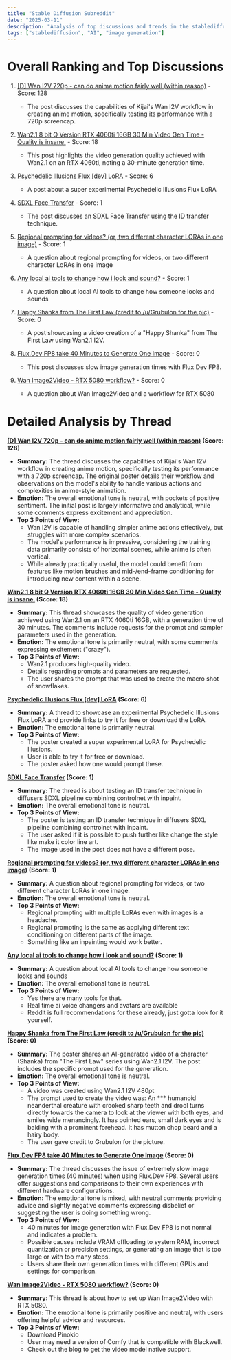 ```yaml
---
title: "Stable Diffusion Subreddit"
date: "2025-03-11"
description: "Analysis of top discussions and trends in the stablediffusion subreddit"
tags: ["stablediffusion", "AI", "image generation"]
---
```


# Overall Ranking and Top Discussions
1.  [[D] Wan I2V 720p - can do anime motion fairly well (within reason)](https://v.redd.it/4vcjktvnf3oe1) - Score: 128
    *   The post discusses the capabilities of Kijai's Wan I2V workflow in creating anime motion, specifically testing its performance with a 720p screencap.

2.  [Wan2.1 8 bit Q Version RTX 4060ti 16GB 30 Min Video Gen Time - Quality is insane.](https://v.redd.it/ldf3l099j3oe1) - Score: 18
    *   This post highlights the video generation quality achieved with Wan2.1 on an RTX 4060ti, noting a 30-minute generation time.

3.  [Psychedelic Illusions Flux [dev] LoRA](https://www.reddit.com/gallery/1j8zlbu) - Score: 6
    *   A post about a super experimental Psychedelic Illusions Flux LoRA

4.  [SDXL Face Transfer](https://i.redd.it/b2gi4ug4d3oe1.png) - Score: 1
    *   The post discusses an SDXL Face Transfer using the ID transfer technique.

5.  [Regional prompting for videos? (or, two different character LORAs in one image)](https://www.reddit.com/r/StableDiffusion/comments/1j8urin/regional_prompting_for_videos_or_two_different/) - Score: 1
    *   A question about regional prompting for videos, or two different character LoRAs in one image

6.  [Any local ai tools to change how i look and sound?](https://www.reddit.com/r/StableDiffusion/comments/1j8z7rr/any_local_ai_tools_to_change_how_i_look_and_sound/) - Score: 1
    *   A question about local AI tools to change how someone looks and sounds

7.  [Happy Shanka from The First Law (credit to /u/Grubulon for the pic)](https://v.redd.it/oojky8px73oe1) - Score: 0
    *   A post showcasing a video creation of a "Happy Shanka" from The First Law using Wan2.1 I2V.

8.  [Flux.Dev FP8 take 40 Minutes to Generate One Image](https://www.reddit.com/r/StableDiffusion/comments/1j8wkaa/fluxdev_fp8_take_40_minutes_to_generate_one_image/) - Score: 0
    *   This post discusses slow image generation times with Flux.Dev FP8.

9.  [Wan Image2Video - RTX 5080 workflow?](https://www.reddit.com/r/StableDiffusion/comments/1j8x13x/wan_image2video_rtx_5080_workflow/) - Score: 0
    *   A question about Wan Image2Video and a workflow for RTX 5080

# Detailed Analysis by Thread
**[[D] Wan I2V 720p - can do anime motion fairly well (within reason)](https://v.redd.it/4vcjktvnf3oe1) (Score: 128)**
*  **Summary:** The thread discusses the capabilities of Kijai's Wan I2V workflow in creating anime motion, specifically testing its performance with a 720p screencap. The original poster details their workflow and observations on the model's ability to handle various actions and complexities in anime-style animation.
*  **Emotion:** The overall emotional tone is neutral, with pockets of positive sentiment. The initial post is largely informative and analytical, while some comments express excitement and appreciation.
*  **Top 3 Points of View:**
    *   Wan I2V is capable of handling simpler anime actions effectively, but struggles with more complex scenarios.
    *   The model's performance is impressive, considering the training data primarily consists of horizontal scenes, while anime is often vertical.
    *   While already practically useful, the model could benefit from features like motion brushes and mid-/end-frame conditioning for introducing new content within a scene.

**[Wan2.1 8 bit Q Version RTX 4060ti 16GB 30 Min Video Gen Time - Quality is insane.](https://v.redd.it/ldf3l099j3oe1) (Score: 18)**
*  **Summary:** This thread showcases the quality of video generation achieved using Wan2.1 on an RTX 4060ti 16GB, with a generation time of 30 minutes. The comments include requests for the prompt and sampler parameters used in the generation.
*  **Emotion:** The emotional tone is primarily neutral, with some comments expressing excitement ("crazy").
*  **Top 3 Points of View:**
    *   Wan2.1 produces high-quality video.
    *   Details regarding prompts and parameters are requested.
    *   The user shares the prompt that was used to create the macro shot of snowflakes.

**[Psychedelic Illusions Flux [dev] LoRA](https://www.reddit.com/gallery/1j8zlbu) (Score: 6)**
*  **Summary:** A thread to showcase an experimental Psychedelic Illusions Flux LoRA and provide links to try it for free or download the LoRA.
*  **Emotion:** The emotional tone is primarily neutral.
*  **Top 3 Points of View:**
    *   The poster created a super experimental LoRA for Psychedelic Illusions.
    *   User is able to try it for free or download.
    *   The poster asked how one would prompt these.

**[SDXL Face Transfer](https://i.redd.it/b2gi4ug4d3oe1.png) (Score: 1)**
*  **Summary:** The thread is about testing an ID transfer technique in diffusers SDXL pipeline combining controlnet with inpaint.
*  **Emotion:** The overall emotional tone is neutral.
*  **Top 3 Points of View:**
    *   The poster is testing an ID transfer technique in diffusers SDXL pipeline combining controlnet with inpaint.
    *   The user asked if it is possible to push further like change the style like make it color line art.
    *   The image used in the post does not have a different pose.

**[Regional prompting for videos? (or, two different character LORAs in one image)](https://www.reddit.com/r/StableDiffusion/comments/1j8urin/regional_prompting_for_videos_or_two_different/) (Score: 1)**
*  **Summary:** A question about regional prompting for videos, or two different character LoRAs in one image.
*  **Emotion:** The overall emotional tone is neutral.
*  **Top 3 Points of View:**
    *   Regional prompting with multiple LoRAs even with images is a headache.
    *   Regional prompting is the same as applying different text conditioning on different parts of the image.
    *   Something like an inpainting would work better.

**[Any local ai tools to change how i look and sound?](https://www.reddit.com/r/StableDiffusion/comments/1j8z7rr/any_local_ai_tools_to_change_how_i_look_and_sound/) (Score: 1)**
*  **Summary:** A question about local AI tools to change how someone looks and sounds
*  **Emotion:** The overall emotional tone is neutral.
*  **Top 3 Points of View:**
    *   Yes there are many tools for that.
    *   Real time ai voice changers and avatars are available
    *   Reddit is full recommendations for these already, just gotta look for it yourself.

**[Happy Shanka from The First Law (credit to /u/Grubulon for the pic)](https://v.redd.it/oojky8px73oe1) (Score: 0)**
*  **Summary:** The poster shares an AI-generated video of a character (Shanka) from "The First Law" series using Wan2.1 I2V. The post includes the specific prompt used for the generation.
*  **Emotion:** The overall emotional tone is neutral.
*  **Top 3 Points of View:**
    *   A video was created using Wan2.1 I2V 480pt
    *   The prompt used to create the video was: An *** humanoid neanderthal creature with crooked sharp teeth and drool turns directly towards the camera to look at the viewer with both eyes, and smiles wide menancingly. It has pointed ears, small dark eyes and is balding with a prominent forehead. It has mutton chop beard and a hairy body.
    *   The user gave credit to Grubulon for the picture.

**[Flux.Dev FP8 take 40 Minutes to Generate One Image](https://www.reddit.com/r/StableDiffusion/comments/1j8wkaa/fluxdev_fp8_take_40_minutes_to_generate_one_image/) (Score: 0)**
*  **Summary:** The thread discusses the issue of extremely slow image generation times (40 minutes) when using Flux.Dev FP8. Several users offer suggestions and comparisons to their own experiences with different hardware configurations.
*  **Emotion:** The emotional tone is mixed, with neutral comments providing advice and slightly negative comments expressing disbelief or suggesting the user is doing something wrong.
*  **Top 3 Points of View:**
    *   40 minutes for image generation with Flux.Dev FP8 is not normal and indicates a problem.
    *   Possible causes include VRAM offloading to system RAM, incorrect quantization or precision settings, or generating an image that is too large or with too many steps.
    *   Users share their own generation times with different GPUs and settings for comparison.

**[Wan Image2Video - RTX 5080 workflow?](https://www.reddit.com/r/StableDiffusion/comments/1j8x13x/wan_image2video_rtx_5080_workflow/) (Score: 0)**
*  **Summary:** This thread is about how to set up Wan Image2Video with RTX 5080.
*  **Emotion:** The emotional tone is primarily positive and neutral, with users offering helpful advice and resources.
*  **Top 3 Points of View:**
    *   Download Pinokio
    *   User may need a version of Comfy that is compatible with Blackwell.
    *   Check out the blog to get the video model native support.
